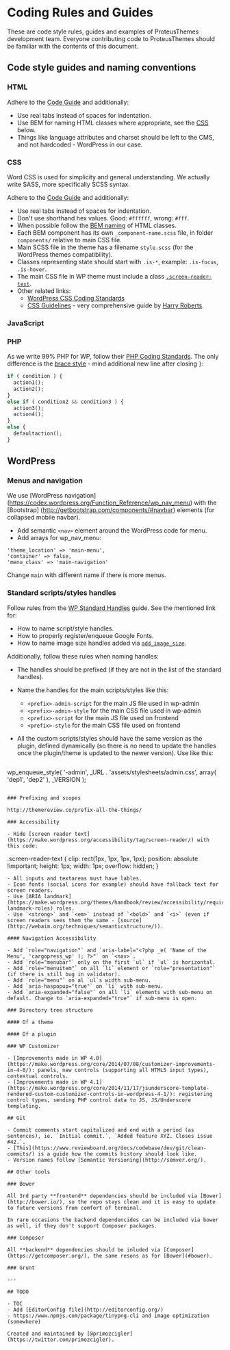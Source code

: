 # Coding Rules and Guides

These are code style rules, guides and examples of ProteusThemes development team. Everyone contributing code to ProteusThemes should be familiar with the contents of this document.

## Code style guides and naming conventions

### HTML

Adhere to the [Code Guide](http://codeguide.co/#html) and additionally:

- Use real tabs instead of spaces for indentation.
- Use BEM for naming HTML classes where appropriate, see the [CSS](#css) below.
- Things like language attributes and charset should be left to the CMS, and not hardcoded - WordPress in our case.

### CSS

Word CSS is used for simplicity and general understanding. We actually write SASS, more specifically SCSS syntax.

Adhere to the [Code Guide](http://codeguide.co/#css) and additionally:

- Use real tabs instead of spaces for indentation.
- Don't use shorthand hex values. Good: `#ffffff`, wrong: `#fff`.
- When possible follow the [BEM naming](https://css-tricks.com/bem-101/) of HTML classes.
- Each BEM component has its own `_component-name.scss` file, in folder `components/` relative to main CSS file.
- Main SCSS file in the theme has a filename `style.scss` (for the WordPress themes compatibility).
- Classes representing state should start with `.is-*`, example: `.is-focus`, `.is-hover`.
- The main CSS file in WP theme must include a class [`.screen-reader-text`](https://make.wordpress.org/accessibility/2015/02/09/hiding-text-for-screen-readers-with-wordpress-core/).
- Other related links:
  - [WordPress CSS Coding Standards](https://make.wordpress.org/core/handbook/coding-standards/css/)
  - [CSS Guidelines](http://cssguidelin.es/) - very comprehensive guide by [Harry Roberts](https://twitter.com/csswizardry).

### JavaScript

### PHP

As we write 99% PHP for WP, follow their [PHP Coding Standards](https://make.wordpress.org/core/handbook/coding-standards/php/). The only difference is the [brace style](https://make.wordpress.org/core/handbook/coding-standards/php/#brace-style) - mind additional new line after closing `}`:

```php
if ( condition ) {
  action1();
  action2();
}
else if ( condition2 && condition3 ) {
  action3();
  action4();
}
else {
  defaultaction();
}
```

## WordPress

### Menus and navigation

We use [WordPress navigation] (https://codex.wordpress.org/Function_Reference/wp_nav_menu) with the [Bootstrap] (http://getbootstrap.com/components/#navbar) elements (for collapsed mobile navbar).

- Add semantic `<nav>` element around the WordPress code for menu.
- Add arrays for wp_nav_menu: 
```
'theme_location' => 'main-menu',
'container' => false,
'menu_class' => 'main-navigation'
```
Change `main` with different name if there is more menus.

### Standard scripts/styles handles

Follow rules from the [WP Standard Handles](https://github.com/grappler/wp-standard-handles) guide. See the mentioned link for:

- How to name script/style handles.
- How to properly register/enqueue Google Fonts.
- How to name image size handles added via [`add_image_size`](https://codex.wordpress.org/Function_Reference/add_image_size).

Additionally, follow these rules when naming handles:

- The handles should be prefixed (if they are not in the list of the standard handles).
- Name the handles for the main scripts/styles like this:
  - `<prefix>-admin-script` for the main JS file used in wp-admin
  - `<prefix>-admin-style` for the main CSS file used in wp-admin
  - `<prefix>-script` for the main JS file used on frontend  
  - `<prefix>-style` for the main CSS file used on frontend
- All the custom scripts/styles should have the same version as the plugin, defined dynamically (so there is no need to update the handles once the plugin/theme is updated to the newer version). Use like this:

  ```php
wp_enqueue_style( '<prefix>-admin', <PREFIX>_URL . 'assets/stylesheets/admin.css', array( 'dep1', 'dep2' ), <PREFIX>_VERSION );
```

### Prefixing and scopes

http://themereview.co/prefix-all-the-things/

### Accessibility

- Hide [screen reader text] (https://make.wordpress.org/accessibility/tag/screen-reader/) with this code:

```
.screen-reader-text {
    clip: rect(1px, 1px, 1px, 1px);
    position: absolute !important;
    height: 1px;
    width: 1px;
    overflow: hidden;
}
```
- All inputs and textareas must have lables.
- Icon fonts (social icons for example) should have fallback text for screen readers.
- Use [ARIA landmark] (https://make.wordpress.org/themes/handbook/review/accessibility/required/#aria-landmark-roles) roles.
- Use `<strong>` and `<em>` instead of `<bold>` and `<i>` (even if screen readers sees them the same - [source] (http://webaim.org/techniques/semanticstructure/)).

#### Navigation Accessibility

- Add `role="navigation"` and `aria-label="<?php _e( 'Name of the Menu', 'cargopress_wp' ); ?>"` on `<nav>`.
- Add `role="menubar"` only on the first `ul` if `ul` is horizontal.
- Add `role="menuitem"` on all `li` element or `role="presentation"` (if there is still bug in validator).
- Add `role="menu"` on al `ul`s width sub-menu.
- Add `aria-haspopup="true"` on `li` with sub-menu.
- Add `aria-expanded="false"` on all `li` elements with sub-menu on default. Change to `aria-expanded="true"` if sub-menu is open.

### Directory tree structure

#### Of a theme

#### Of a plugin

### WP Customizer

- [Improvements made in WP 4.0](https://make.wordpress.org/core/2014/07/08/customizer-improvements-in-4-0/): panels, new controls (supporting all HTML5 input types), contextual controls.
- [Improvements made in WP 4.1](https://make.wordpress.org/core/2014/11/17/jsunderscore-template-rendered-custom-customizer-controls-in-wordpress-4-1/): registering control types, sending PHP control data to JS, JS/Underscore templating.

## Git

- Commit comments start capitalized and end with a period (as sentences), ie. `Initial commit.`, `Added feature XYZ. Closes issue #42.`.
- [This](https://www.reviewboard.org/docs/codebase/dev/git/clean-commits/) is a guide how the commits history should look like.
- Version names follow [Semantic Versioning](http://semver.org/).

## Other tools

### Bower

All 3rd party **frontend** dependencies should be included via [Bower](http://bower.io/), so the repo stays clean and it is easy to update to future versions from comfort of terminal.

In rare occasions the backend dependencides can be included via bower as well, if they don't support Composer packages.

### Composer

All **backend** dependencies should be inluded via [Composer](https://getcomposer.org/), the same resons as for [Bower](#bower).

### Grunt

---

## TODO

- TOC
- Add [EditorConfig file](http://editorconfig.org/)
- https://www.npmjs.com/package/tinypng-cli and image optimization (somewhere)

Created and maintained by [@primozcigler](https://twitter.com/primozcigler).
